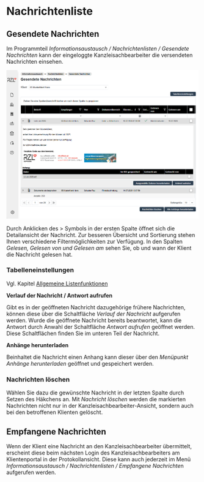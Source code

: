 # Nachrichtenliste

## Gesendete Nachrichten

Im Programmteil *Informationsaustausch / Nachrichtenlisten / Gesendete Nachrichten* kann der eingeloggte Kanzleisachbearbeiter die versendeten Nachrichten einsehen.


![](img/image54.png)

Durch Anklicken des \> Symbols in der ersten Spalte öffnet sich die Detailansicht der Nachricht. Zur besseren Übersicht und Sortierung stehen Ihnen verschiedene Filtermöglichkeiten zur Verfügung. In den Spalten *Gelesen, Gelesen von und Gelesen am* sehen Sie, ob und wann der Klient die Nachricht gelesen hat.

### Tabelleneinstellungen 

Vgl. Kapitel [Allgemeine Listenfunktionen](../Listenfunktion.md)

**Verlauf der Nachricht / Antwort aufrufen**

Gibt es in der geöffneten Nachricht dazugehörige frühere Nachrichten, können diese über die Schaltfläche *Verlauf der Nachricht* aufgerufen werden. Wurde die geöffnete Nachricht bereits beantwortet, kann die Antwort durch Anwahl der Schaltfläche *Antwort aufrufen* geöffnet werden. Diese Schaltflächen finden Sie im unteren Teil der Nachricht.

**Anhänge herunterladen**

Beinhaltet die Nachricht einen Anhang kann dieser über den *Menüpunkt Anhänge herunterladen* geöffnet und gespeichert werden.

### Nachrichten löschen 

Wählen Sie dazu die gewünschte Nachricht in der letzten Spalte durch Setzen des Häkchens an. Mit *Nachricht löschen* werden die markierten Nachrichten nicht nur in der Kanzleisachbearbeiter-Ansicht, sondern auch bei den betroffenen Klienten gelöscht.

## Empfangene Nachrichten

Wenn der Klient eine Nachricht an den Kanzleisachbearbeiter übermittelt, erscheint diese beim nächsten Login des Kanzleisachbearbeiters am Klientenportal in der Protokollansicht. Diese kann auch jederzeit im Menü *Informationsaustausch / Nachrichtenlisten / Empfangene Nachrichte*n aufgerufen werden.
